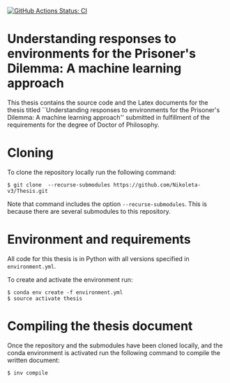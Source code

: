 [![GitHub Actions Status: CI](https://github.com/Nikoleta-v3/Thesis/workflows/CI/badge.svg)](https://github.com/Nikoleta-v3/Thesis/actions?query=workflow%3ACI+branch%3Amaster)

# Understanding responses to environments for the Prisoner's Dilemma: A machine learning approach

This thesis contains the source code and the Latex documents for the thesis
titled ``Understanding responses to environments for the Prisoner's Dilemma: A
machine learning approach'' submitted in fulfillment of the requirements for the
degree of Doctor of Philosophy.

# Cloning

To clone the repository locally run the following command:

```
$ git clone  --recurse-submodules https://github.com/Nikoleta-v3/Thesis.git
```

Note that command includes the option `--recurse-submodules`. This is because
there are several submodules to this repository.

# Environment and requirements

All code for this thesis is in Python with all versions specified in `environment.yml`.

To create and activate the environment run:

```
$ conda env create -f environment.yml
$ source activate thesis
```

# Compiling the thesis document

Once the repository and the submodules have been cloned locally, and the conda
environment is activated run the following command to compile the written
document:

```
$ inv compile
```

